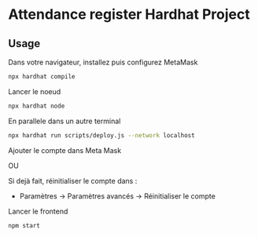 # Attendance register Hardhat Project

## Usage

Dans votre navigateur, installez puis configurez MetaMask
```sh
npx hardhat compile
```

Lancer le noeud
```sh
npx hardhat node
```

En parallele dans un autre terminal

```sh
npx hardhat run scripts/deploy.js --network localhost
```


Ajouter le compte dans Meta Mask 

OU 

Si dejà fait, réinitialiser le compte dans :
- Paramètres -> Paramètres avancés -> Réinitialiser le compte

Lancer le frontend
```
npm start
```

